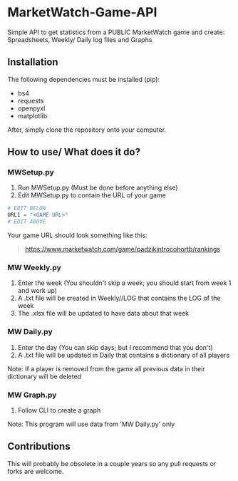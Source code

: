 # MarketWatch-Game-API
Simple API to get statistics from a PUBLIC MarketWatch game and create: Spreadsheets, Weekly/ Daily log files and Graphs

## Installation
The following dependencies must be installed (pip):
  - bs4
  - requests
  - openpyxl
  - matplotlib

After, simply clone the repository onto your computer. 


## How to use/ What does it do?
### MWSetup.py
1. Run MWSetup.py (Must be done before anything else) 
2. Edit MWSetup.py to contain the URL of your game
```py
# EDIT BELOW
URL1 = "<GAME URL>"
# EDIT ABOVE
```
Your game URL should look something like this:
> https://www.marketwatch.com/game/padzikintrocohortb/rankings


### MW Weekly.py
1. Enter the week (You shouldn't skip a week; you should start from week 1 and work up)
2. A .txt file will be created in Weekly//LOG that contains the LOG of the week
3. The .xlsx file will be updated to have data about that week

### MW Daily.py
1. Enter the day (You can skip days; but I recommend that you don't)
2. A .txt file will be updated in Daily that contains a dictionary of all players

Note: If a player is removed from the game all previous data in their dictionary will be deleted

### MW Graph.py
1. Follow CLI to create a graph 

Note: This program will use data from 'MW Daily.py' only 


## Contributions
This will probably be obsolete in a couple years so any pull requests or forks are welcome. 
